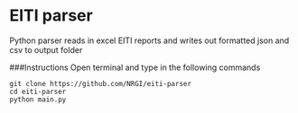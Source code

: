 #  EITI parser
Python parser reads in excel EITI reports and writes out formatted json and csv to output folder

###Instructions
Open terminal and type in the following commands
	
	git clone https://github.com/NRGI/eiti-parser
	cd eiti-parser
	python main.py
